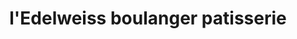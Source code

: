 ---
title: "l'Edelweiss boulanger patisserie"
url: /vallouise/ledelweiss-boulanger-patisserie/
shop: boulangerie
---